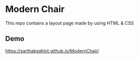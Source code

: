 # Modern Chair 

This repo contains a layout page made by using HTML & CSS

## Demo

https://sarthakgahlot.github.io/ModernChair/


